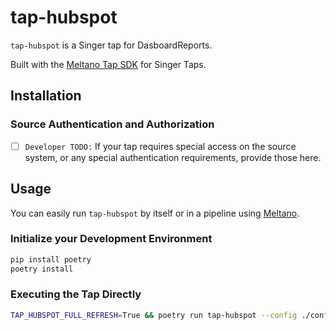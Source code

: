 # tap-hubspot

`tap-hubspot` is a Singer tap for DasboardReports.

Built with the [Meltano Tap SDK](https://sdk.meltano.com) for Singer Taps.

## Installation

### Source Authentication and Authorization

- [ ] `Developer TODO:` If your tap requires special access on the source system, or any special authentication requirements, provide those here.

## Usage

You can easily run `tap-hubspot` by itself or in a pipeline using [Meltano](https://meltano.com/).


### Initialize your Development Environment

```bash
pip install poetry
poetry install
```

### Executing the Tap Directly

```bash
TAP_HUBSPOT_FULL_REFRESH=True && poetry run tap-hubspot --config ./config.json
```
